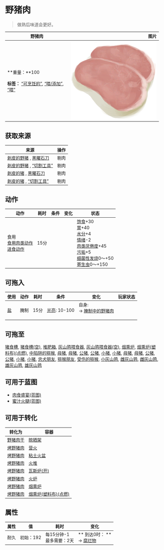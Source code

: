 # 野猪肉  
> 做熟后味道会更好。  
  
  野猪肉  |   图片   
 ----  |  ----:   
 **重量：**100<br><br>**标签：**	[“可烹饪的”](tag_Cookable.md), [“喂/添加”](tag_Feed.md), [“喂”](tag_Meat.md)  |  ![](Sprite/PorkRaw.png)   
  
## 获取来源  
来源  |  操作  
----  |  ----  
[剥皮的野猪](BoarSkinned.md) , [黑曜石刀](KnifeObsidian.md)  |  剔肉  
[剥皮的野猪](BoarSkinned.md) , [“切割工具”](tag_Cutter.md)  |  剔肉  
[剥皮的猪](BoarSkinnedPiglet.md) , [黑曜石刀](KnifeObsidian.md)  |  剔肉  
[剥皮的猪](BoarSkinnedPiglet.md) , [“切割工具”](tag_Cutter.md)  |  剔肉  
## 动作  
动作  |  耗时  |  条件  |  变化  |  状态  
----  |  ----  |  ----  |  ----  |  ----  
食用<br>[食用肉类动作](CarnivorousAction.md)<br>[进食动作](EatingAction.md)  |  15分  |    |    |  [饱食](Satiation.md)+30<br>[胃](Stomach.md)+40<br>[水分](Hydration.md)+4<br>[情绪](Morale.md)-2<br>[肉类<nobr>厌倦度</nobr>](SaturationMeat.md)+45<br>[污垢](Filth.md)+5<br>[细菌性发烧](BacteriaFever.md)0～+50<br>[寄生虫](Parasites.md)0～+150  
## 可拖入  
使用  |  动作  |  耗时  |  条件  |  变化  |  玩家状态  
----  |  ----  |  ----  |  ----  |  ----  |  ----  
[盐](Salt.md)  |  腌制  |  15分  |  [光亮](Light.md): 10-100  |  自身:<br>→ [腌制中的野猪肉](BoarMeatSaltedDrying.md)<br><br>  |    
## 可拖至  
[猪食槽](BoarFeeder.md), [猪食槽(空)](BoarFeederEmpty.md), [堆肥箱](CompostBin.md), [灰山鹑喂食器](PartridgeFeeder.md), [灰山鹑喂食器(空)](PartridgeFeederEmpty.md), [烟熏炉](Smoker.md), [烟熏炉(塑料布)(点燃)](SmokerPlastic.md), [中陷阱的猕猴](CageTrapMacaque.md), [母猪](BoarEnclosureFemale.md), [母猪](BoarEnclosureFemale.md), [公猪](BoarEnclosureMale.md), [公猪](BoarEnclosureMale.md), [小猪](BoarEnclosurePiglet.md), [小猪](BoarEnclosurePiglet.md), [母猪](BoarTiedFemale.md), [母猪](BoarTiedFemale.md), [公猪](BoarTiedMale.md), [公猪](BoarTiedMale.md), [小猪](BoarTiedPiglet.md), [小猪](BoarTiedPiglet.md), [忠犬朋友](DogFriend.md), [猕猴朋友](MacaqueFriend.md), [受伤的猕猴](MacaqueWounded.md), [小灰山鹑](PartridgeChick.md), [雌灰山鹑](PartridgeFemaleEnclosure.md), [雌灰山鹑](PartridgeFemaleLive.md), [雄灰山鹑](PartridgeMaleEnclosure.md), [雄灰山鹑](PartridgeMaleLive.md)  
## 可用于蓝图  
- [肉食盛宴(蓝图)](Bp_HeartyFeast.md)  
- [蜜汁火腿(蓝图)](Bp_HoneyGlazedPork.md)  
  
  
## 可用于转化  
转化为  |  容器  
----  |  ----  
[野猪肉干](BoarMeatDried.md)  |  [晾晒架](DryingRack.md)  
[烤野猪肉](BoarMeatCooked.md)  |  [营火](Campfire.md)  
[烤野猪肉](BoarMeatCooked.md)  |  [粘土火盆](ClayFirePit.md)  
[烤野猪肉](BoarMeatCooked.md)  |  [火堆](Fire.md)  
[烤野猪肉](BoarMeatCooked.md)  |  [瓦斯炉(开)](GasCookerOn.md)  
[烤野猪肉](BoarMeatCooked.md)  |  [火炉](Stove.md)  
[烤野猪肉](BoarMeatCooked.md)  |  [烟熏炉](Smoker.md)  
[烤野猪肉](BoarMeatCooked.md)  |  [烟熏炉(塑料布)(点燃)](SmokerPlastic.md)  
## 属性   
属性  |  值  |  耗时  |  变化  
----  |  ----  |  ----  |  ----  
耐久  |  初始：192  |  每15分钟-1<br>最多需要：2天  |  ** 到达0时： **<br>→ [腐烂物](RottenRemains.md)  
